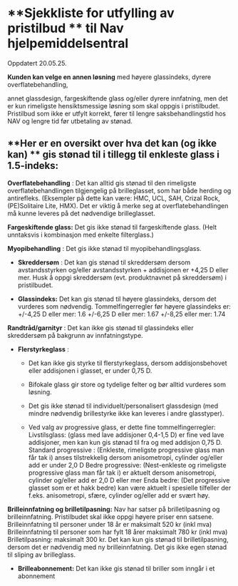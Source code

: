 # **Sjekkliste for utfylling av pristilbud ** **til Nav hjelpemiddelsentral**

Oppdatert 20.05.25.

**Kunden kan velge en annen løsning** med høyere glassindeks, dyrere overflatebehandling,

annet glassdesign, fargeskiftende glass og/eller dyrere innfatning, men det er kun rimeligste
hensiktsmessige løsning som skal oppgis i pristilbudet. Pristilbud som ikke er utfylt korrekt,
fører til lengre saksbehandlingstid hos NAV og lengre tid før utbetaling av stønad.
## **Her er en oversikt over hva det kan (og ikke kan) ** **gis stønad til i tillegg til enkleste glass i 1.5-indeks:**

**Overflatebehandling** : Det kan alltid gis stønad til den rimeligste overflatebehandlingen
tilgjengelig på brilleglasset, som har både herding og antirefleks. (Eksempler på dette kan
være: HMC, UCL, SAH, Crizal Rock, (PE)Solitaire Lite, HMX). Det er viktig å merke seg at
overflatebehandlingen må kunne leveres på det nødvendige brilleglasset.

**Fargeskiftende glass:** Det gis ikke stønad til fargeskiftende glass. (Helt unntaksvis i
kombinasjon med enkelte filterglass.)

**Myopibehandling** : Det gis ikke stønad til myopibehandlingsglass.

- **Skreddersøm** : Det kan gis stønad til skreddersøm dersom avstandsstyrken og/eller
avstandsstyrken + addisjonen er +4,25 D eller mer. Husk å oppgi skreddersøm (evt.
produktnavnet på skreddersøm) i pristilbudet.

- **Glassindeks:**
Det kan gis stønad til høyere glassindeks, dersom det vurderes som nødvendig.
Tommelfingerregler før høyere glassindeks er:
+/-4,25 D eller mer: 1.6
+/-6,25 D eller mer: 1.67
+/-8,25 eller mer: 1.74

**Randtråd/garnityr** : Det kan ikke gis stønad til glassindeks eller skreddersøm på bakgrunn av
innfatningstype.

- **Flerstyrkeglass** :

  - Det kan ikke gis styrke til flerstyrkeglass, dersom addisjonsbehovet eller addisjonen i
glasset, er under 0,75 D.

  - Bifokale glass gir store og tydelige felter og bør alltid vurderes som løsning.

  - Det gis ikke stønad til individuelt/personalisert glassdesign (med mindre nødvendig
brillestyrke ikke kan leveres i andre glasstyper).

  - Ved valg av progressive glass, er dette fine tommelfingerregler:
Livstilsglass: (glass med lave addisjoner 0,4-1,5 D) er fine ved lave addisjoner, men kan kun
gis stønad til fra og med addisjon 0,75 D.
Standard progressive : (Enkleste, rimeligste progressive glass man får tak i) anses
tilstrekkelig dersom anisometropi, cylinder og/eller add er under 2,0 D
Bedre progressive: (Nest-enkleste og rimeligste progressive glass man får tak i) er aktuelt
dersom anisometropi, cylinder og/eller add er 2,0 D eller mer
Enda bedre: (Det progressive glasset som er et hakk bedre) kan være aktuelt i spesielle
tilfeller der f.eks. anisometropi, sfære, cylinder og/eller add er svært høy.

**Brilleinnfatning og brilletilpasning:**
Nav har satser på brilletilpasning og brilleinnfatning. Pristilbudet skal ikke oppgi høyere priser
enn satsene.
Brilleinnfatning til personer under 18 år er maksimalt 520 kr (inkl mva)
Brilleinnfatning til personer som har fylt 18 årer maksimalt 780 kr (inkl mva)
Brilletilpasning: maksimalt 300 kr. Det kan kun gis stønad til brilletilpasning, dersom det er
nødvendig med ny brilleinnfatning. Det gis ikke egen stønad til sliping av brilleglass.

- **Brilleabonnement:** Det kan ikke gis stønad til briller som inngår i et abonnement

